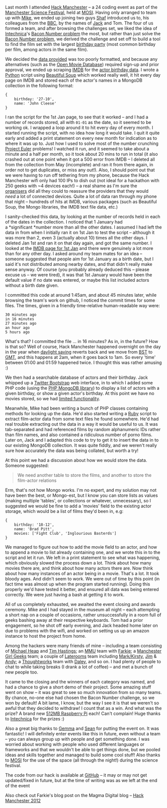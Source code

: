 Last month I attended [Hack Manchester](http://www.hackmanchester.com/) – a 24 coding event as part
of the [Manchester Science Festival](http://www.manchestersciencefestival.com/), held at
[MOSI](http://www.mosi.org.uk). Having only arranged to team up with
[Mike](http://twitter.com/m1ke), we ended up joining two
guys [Shaf](http://twitter.com/hashpointfive) introduced us to, his colleagues from the
[BBC](http://www.bbc.co.uk/), by the names of [Jack](http://twitter.com/jackpalf) and Tom. The four
of us formed a team, and after browsing the challenges set, we liked the idea of
[Intechnica](http://www.intechnica.co.uk/)'s [Bacon Number
problem](http://intechnicahackmcr.azurewebsites.net/) the most, but rather than just solve the
[Bacon Number problem](http://en.wikipedia.org/wiki/Six_Degrees_of_Kevin_Bacon), we derived the
challenge and set off to build a tool to find the film set with the largest [birthday
party](http://2.bp.blogspot.com/_Fw8biBy5Ras/Sb-QFSl36lI/AAAAAAAAA5o/ax1QpmNx6yU/s400/vintage+birthday+party.jpg)
(most common birthday per film, among actors in the same film).

We decided the [data provided](ftp://ftp.sunet.se/pub/tv+movies/imdb/) was too poorly formatted, and
because any alternatives (such as the [Open Movie Database](http://www.omdb.org/movie)) required
sign-up and prior approval, we ended up scraping [IMDB](http://www.imdb.com/) for the [actor
birthday data](http://www.imdb.com/date/). I wrote a [Python](http://www.python.org/) script using
[Beautiful Soup](http://www.crummy.com/software/BeautifulSoup/) which worked really well, it hit
every day page on IMDB and stored each of the actor's names in a MongoDB collection in the following
format:  

```
{
    birthday: '27-10',
    name: 'John Cleese'
}
```
  
I ran the script for the 1st Jan page, to see that it worked – and I had a number of records stored,
all with `01-01` as the date, so it seemed to be working ok. I wrapped a loop around it to hit every
day of every month. I started running the script, with no idea how long it would take. I quit it
quite early and added a print statement on every new month for indication as to where it was up to.
Just how I used to solve most of the number crunching [Project Euler](http://projecteuler.net/)
problems! I watched it run, and it seemed to take about a minute and a half per month, so it took
about 20 mins to run in total (it also crashed out at one point when it got a 500 error from IMDB –
I deleted all from the collection from May (incomplete) and ran it from there again, in order not to
get duplicates, or miss any out!). Also, I should point out that we were having to run off tethering
from my phone, because the Hack Manchester wifi only had 100 IPs to dish out (not ideal for a
hackathon with 250 geeks with ~4 devices each!) – a real shame as I'm sure the
[organ](http://twitter.com/ruby_gem)[isers](http://twitter.com/seanhandley) did all they could to
reassure the providers that they would *need* a lot of connected devices. Quite a lot of data ran
through my phone that night – hundreds of hits at IMDB, various packages (such as Beautiful Soup,
the Mongo libraries, the IMDB text file data, etc.)

I sanity-checked this data, by looking at the number of records held in each of the dates in the
collection. I noticed that 1 January had a *significant *number more than all the other dates. I
assumed I had left the data in from when I initially ran it on 1st Jan to test the script – although
it was more than 2, even 3 (actually about 10) times all the other days. I deleted Jan 1st and ran
it on that day again, and got the same number. I looked at the [IMDB page for 1st
Jan](http://www.imdb.com/date/01-01/births) and there were genuinely a lot more than for any other
day. I asked around my team mates for an idea – someone suggested that people aim for 1st January as
a birth date, but I said it's not distributed among nearby dates, and that didn't really make sense
anyway. Of course (you probably already deduced this – please excuse us – we were tired), it was
that 1st January would have been the default value if no date was entered, or maybe this list
included actors without a birth date given.

I committed this code at around 1:45am, and about 45 minutes later, while browsing the team's work
on github, I noticed the commit times for some files. The times, given in a friendly time-relative
human-readable way were:  

```
30 minutes ago
in 16 minutes
27 minutes ago
an hour ago
5 hours ago
```
  
What's that? I committed the file ... in 16 minutes? As in, in the future? How is that so? Well of
course, Hack Manchester happened overnight on the day in the year when [daylight
saving](http://en.wikipedia.org/wiki/Daylight_saving_time) reverts back and we move from
[BST](http://en.wikipedia.org/wiki/British_Summer_Time) to
[GMT](http://en.wikipedia.org/wiki/Greenwich_Mean_Time), and this happens at 2am, when it goes back
to 1am. So every 'time' between 01:00 and 01:59 happened twice. I thought this was rather amusing :)

We then had a searchable database of actors and their birthday. Jack whipped up a [Twitter
Bootstrap](http://twitter.github.com/bootstrap/) web interface, in to which I added some PHP code
(using the [PHP MongoDB library](http://www.php.net/manual/en/class.mongodb.php)) to display a list
of actors with a given birthday, or show a given actor's birthday. At this point we have no movies
stored, so we had [limited functionality](http://www.hawkenking.com/img.skill.cgpainting/mouse.jpg).

Meanwhile, Mike had been writing a bunch of PHP classes containing methods for looking up the data.
He'd also started writing a [Ruby](http://www.ruby-lang.org/) script to extract film-actor data from
some text files he found somewhere. He'd had real trouble extracting out the data in a way it would
be useful to us. It was tab-separated and had referenced films by random alphanumeric IDs rather
than film names, and also contained a ridiculous number of porno films. Later on, Jack and I adapted
this code to try to get it to insert the data in to our existing MongoDB collection. It was quite
fiddly, and we weren't really sure how accurately the data was being collated, but worth a try!

At this point we had a discussion about how we would store the data. Someone suggested:

> We need another table to store the films, and another to store the film-actor relations

Erm, that's not how Mongo works. I'm no expert, and my solution may not have been the best, or
Mongo-est, but I know you can store lists as values (making multiple 'tables', or collections or
whatever, unnecessary), so I suggested we would be fine to add a 'movies' field to the existing
actor storage, which would be a list of films they'd been in, e.g:  

```
{
    birthday: '18-12',
    name: 'Brad Pitt',
    movies: ['Fight Club', 'Inglourious Basterds']
}
```
  
We managed to figure out how to add the movie field to an actor, and how to append a movie to list
already containing one, and we wrote this in to the script and let it run. We left in a print
statement to see what was happening, which obviously slowed the process down a lot. Think about how
many movies there are, and think about how many actors there are. Now think about how many instances
of an actor being in a movie. That's a lot. It took bloody ages. And didn't seem to work. We were
out of time by this point (in fact time was almost up when the program started running). Doing this
properly we'd have tested it better, and ensured all data was being entered correctly. We were just
having a bash at getting it to work.

All of us completely exhausted, we awaited the event closing and awards ceremony. Mike and I had
stayed in the museum all night – each attempting a short nap on a couple of occasions, rather
unsuccessfully in a room full of geeks bashing away at their respective keyboards. Tom had a prior
engagement, so he shot off early evening, and Jack headed home later on due to problems with the
wifi, and worked on setting us up an amazon instance to host the project from home.

Among the hackers were many friends of mine – including a team consisting of [Michael
Heap](http://twitter.com/mheap) and [Tim Hastings](http://twitter.com/timhastings); an
[MMU](http://www.mmu.ac.uk/) team with [Farkie](http://twitter.com/farkie "MORNING BEN"); a
[Manchester Girl Geeks](http://manchester.girlgeekdinners.com/) team; a couple of
[Laterooms](http://www.laterooms.com/) team including
[Mark/Kirsty](http://twitter.com/markkirschstein), [Jim](http://twitter.com/jimmbob) &
[Andy](http://twitter.com/moorcroftlad); a [Thoughtworks](http://www.thoughtworks.com/) team with
[Daley](http://twitter.com/dchetwynd), and so on. I had plenty of people to chat to while taking
breaks (I drank a lot of coffee) – and met a bunch of new people too.

It came to the closing and the winners of each category was named, and had a chance to give a short
demo of their project. Some amazing stuff went on show – it was great to see so much innovation from
so many teams. By chance, no-one else had chosen the Bacon Number challenge, so we won by default! A
bit lame, I know, but the way I see it is that we weren't so awful that they decided to withdraw! I
count that as a win. And what was the prize? A brand new [512MB Raspberry
Pi](http://www.raspberrypi.org/archives/2180) each! Can't complain! Huge thanks to
[Intechnica](http://www.intechnica.co.uk/) for the prizes :)

Also a great big thanks to [Gemma](http://twitter.com/ruby_gem) and
[Sean](http://twitter.com/seanhandley) for putting the event on. It was fantastic! I will definitely
enter events like this in future, even without a team – you can always group up with people and get
something done. I was worried about working with people who used different languages or frameworks
and that we wouldn't be able to get things done, but we pooled ideas and skills together and managed
to build some cool stuff! Also thanks to [MOSI](http://www.mosi.org.uk/) for the use of the space
(all through the night!) during the science festival.

The code from our hack is available at
[GitHub](https://github.com/hackmanchester/test_can_rename_repo) – it may or may not get
updated/fixed in future, but at the time of writing was as we left at the end of the event

Also check out Farkie's blog post on the Magma Digital blog – [Hack Manchester
2012](http://www.magmadigital.co.uk/hack-manchester-2012/)
